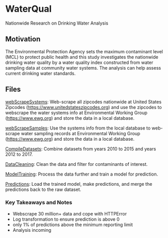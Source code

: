 # WaterQual
Nationwide Research on Drinking Water Analysis

## Motivation
The Environmental Protection Agency sets the maximum contaminant level (MCL) to protect public health and this study investigates the nationwide drinking water quality by a water quality index constructed from water sampling data at community water systems. The analysis can help assess current drinking water standards.

## Files
[webScrapeSystems](webScrapeSystems.ipynb): Web-scrape all zipcodes nationwide at United States Zipcodes (https://www.unitedstateszipcodes.org) and use the zipcodes to webscrape the water systems info at Environmental Working Group (https://www.ewg.org) and store the data in a local database.

[webScrapeSamples](webScrapeSamples.ipynb): Use the systems info from the local database to web-scrape water sampling records at Environmental Working Group (https://www.ewg.org) and store the data in a local database.

[CompileDatasets](CompileDatasets.ipynb): Combine datasets from years 2010 to 2015 and years 2012 to 2017.

[DataCleaning](DataCleaning.ipynb): Clean the data and filter for contaminants of interest.

[ModelTraining](ModelTraining.ipynb): Process the data further and train a model for prediction.

[Predictions](Predictions.ipynb): Load the trained model, make predictions, and merge the predictions back to the raw dataset.

### Key Takeaways and Notes
* Webscrape 30 million+ data and cope with HTTPError
* Log transformation to ensure prediction is above 0
* only 1% of predictions above the minimum reporting limit
* Analysis incoming
